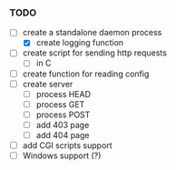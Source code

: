 ### TODO

- [ ] create a standalone daemon process
  - [X] create logging function
- [ ] create script for sending http requests
  - [ ] in C
- [ ] create function for reading config
- [ ] create server
  - [ ] process HEAD
  - [ ] process GET
  - [ ] process POST
  - [ ] add 403 page
  - [ ] add 404 page
- [ ] add CGI scripts support
- [ ] Windows support (?)
